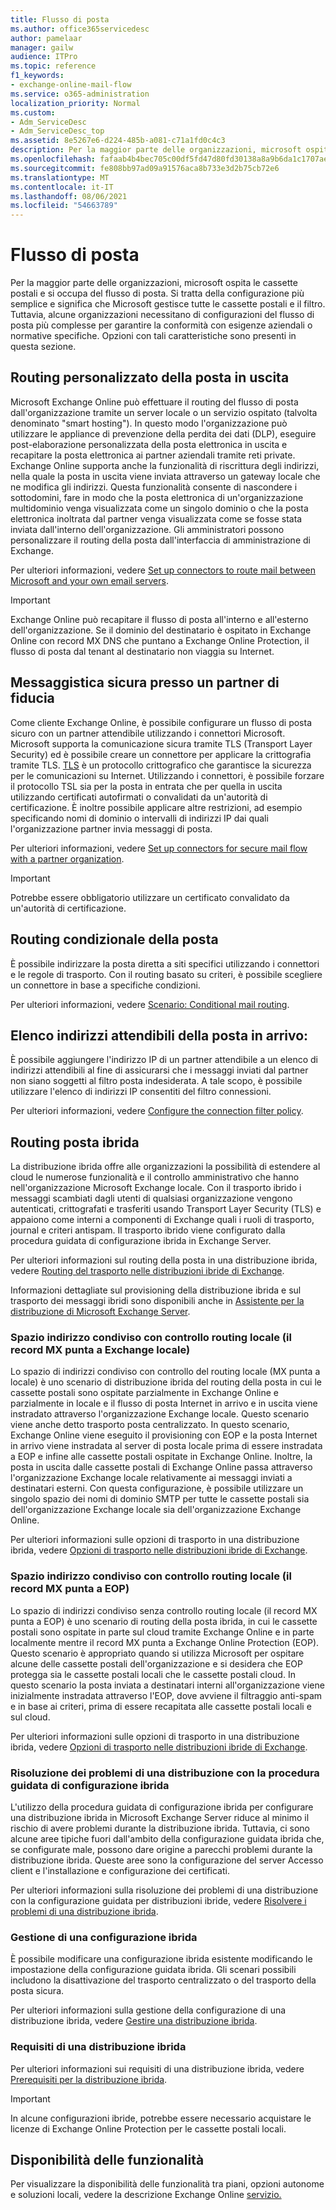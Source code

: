 ```yaml
---
title: Flusso di posta
ms.author: office365servicedesc
author: pamelaar
manager: gailw
audience: ITPro
ms.topic: reference
f1_keywords:
- exchange-online-mail-flow
ms.service: o365-administration
localization_priority: Normal
ms.custom:
- Adm_ServiceDesc
- Adm_ServiceDesc_top
ms.assetid: 8e5267e6-d224-485b-a081-c71a1fd0c4c3
description: Per la maggior parte delle organizzazioni, microsoft ospita le cassette postali e si occupa del flusso di posta. Si tratta della configurazione più semplice e significa che Microsoft gestisce tutte le cassette postali e il filtro. Tuttavia, alcune organizzazioni necessitano di configurazioni del flusso di posta più complesse per garantire la conformità con esigenze aziendali o normative specifiche. Opzioni con tali caratteristiche sono presenti in questa sezione.
ms.openlocfilehash: fafaab4b4bec705c00df5fd47d80fd30138a8a9b6da1c1707ae4e087de8b617e
ms.sourcegitcommit: fe808bb97ad09a91576aca8b733e3d2b75cb72e6
ms.translationtype: MT
ms.contentlocale: it-IT
ms.lasthandoff: 08/06/2021
ms.locfileid: "54663789"
---
```

# <a name="mail-flow"></a>Flusso di posta

Per la maggior parte delle organizzazioni, microsoft ospita le cassette postali e si occupa del flusso di posta. Si tratta della configurazione più semplice e significa che Microsoft gestisce tutte le cassette postali e il filtro. Tuttavia, alcune organizzazioni necessitano di configurazioni del flusso di posta più complesse per garantire la conformità con esigenze aziendali o normative specifiche. Opzioni con tali caratteristiche sono presenti in questa sezione. 
  
## <a name="custom-routing-of-outbound-email"></a>Routing personalizzato della posta in uscita

Microsoft Exchange Online può effettuare il routing del flusso di posta dall'organizzazione tramite un server locale o un servizio ospitato (talvolta denominato "smart hosting"). In questo modo l'organizzazione può utilizzare le appliance di prevenzione della perdita dei dati (DLP), eseguire post-elaborazione personalizzata della posta elettronica in uscita e recapitare la posta elettronica ai partner aziendali tramite reti private. Exchange Online supporta anche la funzionalità di riscrittura degli indirizzi, nella quale la posta in uscita viene inviata attraverso un gateway locale che ne modifica gli indirizzi. Questa funzionalità consente di nascondere i sottodomini, fare in modo che la posta elettronica di un'organizzazione multidominio venga visualizzata come un singolo dominio o che la posta elettronica inoltrata dal partner venga visualizzata come se fosse stata inviata dall'interno dell'organizzazione. Gli amministratori possono personalizzare il routing della posta dall'interfaccia di amministrazione di Exchange.
  
Per ulteriori informazioni, vedere [Set up connectors to route mail between Microsoft and your own email servers](/exchange/mail-flow-best-practices/use-connectors-to-configure-mail-flow/set-up-connectors-to-route-mail).
  
> [!IMPORTANT]
> Exchange Online può recapitare il flusso di posta all'interno e all'esterno dell'organizzazione. Se il dominio del destinatario è ospitato in Exchange Online con record MX DNS che puntano a Exchange Online Protection, il flusso di posta dal tenant al destinatario non viaggia su Internet.
  
## <a name="secure-messaging-with-a-trusted-partner"></a>Messaggistica sicura presso un partner di fiducia

Come cliente Exchange Online, è possibile configurare un flusso di posta sicuro con un partner attendibile utilizzando i connettori Microsoft. Microsoft supporta la comunicazione sicura tramite TLS (Transport Layer Security) ed è possibile creare un connettore per applicare la crittografia tramite TLS. [TLS](/office365/securitycompliance/exchange-online-uses-tls-to-secure-email-connections) è un protocollo crittografico che garantisce la sicurezza per le comunicazioni su Internet. Utilizzando i connettori, è possibile forzare il protocollo TSL sia per la posta in entrata che per quella in uscita utilizzando certificati autofirmati o convalidati da un'autorità di certificazione. È inoltre possibile applicare altre restrizioni, ad esempio specificando nomi di dominio o intervalli di indirizzi IP dai quali l'organizzazione partner invia messaggi di posta. 
  
Per ulteriori informazioni, vedere [Set up connectors for secure mail flow with a partner organization](/exchange/mail-flow-best-practices/use-connectors-to-configure-mail-flow/set-up-connectors-for-secure-mail-flow-with-a-partner).
  
> [!IMPORTANT]
> Potrebbe essere obbligatorio utilizzare un certificato convalidato da un'autorità di certificazione. 
  
## <a name="conditional-mail-routing"></a>Routing condizionale della posta

È possibile indirizzare la posta diretta a siti specifici utilizzando i connettori e le regole di trasporto. Con il routing basato su criteri, è possibile scegliere un connettore in base a specifiche condizioni.
  
Per ulteriori informazioni, vedere [Scenario: Conditional mail routing](/exchange/mail-flow-best-practices/use-connectors-to-configure-mail-flow/conditional-mail-routing).
  
## <a name="incoming-mail-safe-list"></a>Elenco indirizzi attendibili della posta in arrivo:

È possibile aggiungere l'indirizzo IP di un partner attendibile a un elenco di indirizzi attendibili al fine di assicurarsi che i messaggi inviati dal partner non siano soggetti al filtro posta indesiderata. A tale scopo, è possibile utilizzare l'elenco di indirizzi IP consentiti del filtro connessioni.
  
Per ulteriori informazioni, vedere [Configure the connection filter policy](/office365/SecurityCompliance/configure-the-connection-filter-policy).
  
## <a name="hybrid-email-routing"></a>Routing posta ibrida

La distribuzione ibrida offre alle organizzazioni la possibilità di estendere al cloud le numerose funzionalità e il controllo amministrativo che hanno nell'organizzazione Microsoft Exchange locale. Con il trasporto ibrido i messaggi scambiati dagli utenti di qualsiasi organizzazione vengono autenticati, crittografati e trasferiti usando Transport Layer Security (TLS) e appaiono come interni a componenti di Exchange quali i ruoli di trasporto, journal e criteri antispam. Il trasporto ibrido viene configurato dalla procedura guidata di configurazione ibrida in Exchange Server.
  
Per ulteriori informazioni sul routing della posta in una distribuzione ibrida, vedere [Routing del trasporto nelle distribuzioni ibride di Exchange](/exchange/transport-routing).
  
Informazioni dettagliate sul provisioning della distribuzione ibrida e sul trasporto dei messaggi ibridi sono disponibili anche in [Assistente per la distribuzione di Microsoft Exchange Server](/exchange/exchange-deployment-assistant). 
  
### <a name="shared-address-space-with-on-premises-routing-control-mx-points-to-on-premises"></a>Spazio indirizzo condiviso con controllo routing locale (il record MX punta a Exchange locale)

Lo spazio di indirizzi condiviso con controllo del routing locale (MX punta a locale) è uno scenario di distribuzione ibrida del routing della posta in cui le cassette postali sono ospitate parzialmente in Exchange Online e parzialmente in locale e il flusso di posta Internet in arrivo e in uscita viene instradato attraverso l'organizzazione Exchange locale. Questo scenario viene anche detto trasporto posta centralizzato. In questo scenario, Exchange Online viene eseguito il provisioning con EOP e la posta Internet in arrivo viene instradata al server di posta locale prima di essere instradata a EOP e infine alle cassette postali ospitate in Exchange Online. Inoltre, la posta in uscita dalle cassette postali di Exchange Online passa attraverso l'organizzazione Exchange locale relativamente ai messaggi inviati a destinatari esterni. Con questa configurazione, è possibile utilizzare un singolo spazio dei nomi di dominio SMTP per tutte le cassette postali sia dell'organizzazione Exchange locale sia dell'organizzazione Exchange Online. 
  
Per ulteriori informazioni sulle opzioni di trasporto in una distribuzione ibrida, vedere [Opzioni di trasporto nelle distribuzioni ibride di Exchange](/exchange/transport-options).
  
### <a name="shared-address-space-without-on-premises-routing-control-mx-points-to-eop"></a>Spazio indirizzo condiviso con controllo routing locale (il record MX punta a EOP)

Lo spazio di indirizzi condiviso senza controllo routing locale (il record MX punta a EOP) è uno scenario di routing della posta ibrida, in cui le cassette postali sono ospitate in parte sul cloud tramite Exchange Online e in parte localmente mentre il record MX punta a Exchange Online Protection (EOP). Questo scenario è appropriato quando si utilizza Microsoft per ospitare alcune delle cassette postali dell'organizzazione e si desidera che EOP protegga sia le cassette postali locali che le cassette postali cloud. In questo scenario la posta inviata a destinatari interni all'organizzazione viene inizialmente instradata attraverso l'EOP, dove avviene il filtraggio anti-spam e in base ai criteri, prima di essere recapitata alle cassette postali locali e sul cloud. 
  
Per ulteriori informazioni sulle opzioni di trasporto in una distribuzione ibrida, vedere [Opzioni di trasporto nelle distribuzioni ibride di Exchange](/exchange/transport-options).
  
### <a name="troubleshooting-a-deployment-with-the-hybrid-configuration-wizard"></a>Risoluzione dei problemi di una distribuzione con la procedura guidata di configurazione ibrida

L'utilizzo della procedura guidata di configurazione ibrida per configurare una distribuzione ibrida in Microsoft Exchange Server riduce al minimo il rischio di avere problemi durante la distribuzione ibrida. Tuttavia, ci sono alcune aree tipiche fuori dall'ambito della configurazione guidata ibrida che, se configurate male, possono dare origine a parecchi problemi durante la distribuzione ibrida. Queste aree sono la configurazione del server Accesso client e l'installazione e configurazione dei certificati.
  
Per ulteriori informazioni sulla risoluzione dei problemi di una distribuzione con la configurazione guidata per distribuzioni ibride, vedere [Risolvere i problemi di una distribuzione ibrida](/exchange/hybrid-deployment/troubleshoot-a-hybrid-deployment).
  
### <a name="managing-a-hybrid-configuration"></a>Gestione di una configurazione ibrida

È possibile modificare una configurazione ibrida esistente modificando le impostazione della configurazione guidata ibrida. Gli scenari possibili includono la disattivazione del trasporto centralizzato o del trasporto della posta sicura.
  
Per ulteriori informazioni sulla gestione della configurazione di una distribuzione ibrida, vedere [Gestire una distribuzione ibrida](/previous-versions/exchange-server/exchange-150/jj200791(v=exchg.150)).
  
### <a name="hybrid-deployment-requirements"></a>Requisiti di una distribuzione ibrida

Per ulteriori informazioni sui requisiti di una distribuzione ibrida, vedere [Prerequisiti per la distribuzione ibrida](/exchange/hybrid-deployment-prerequisites).
  
> [!IMPORTANT]
> In alcune configurazioni ibride, potrebbe essere necessario acquistare le licenze di Exchange Online Protection per le cassette postali locali. 
  
## <a name="feature-availability"></a>Disponibilità delle funzionalità

Per visualizzare la disponibilità delle funzionalità tra piani, opzioni autonome e soluzioni locali, vedere la descrizione Exchange Online [servizio.](exchange-online-service-description.md)
